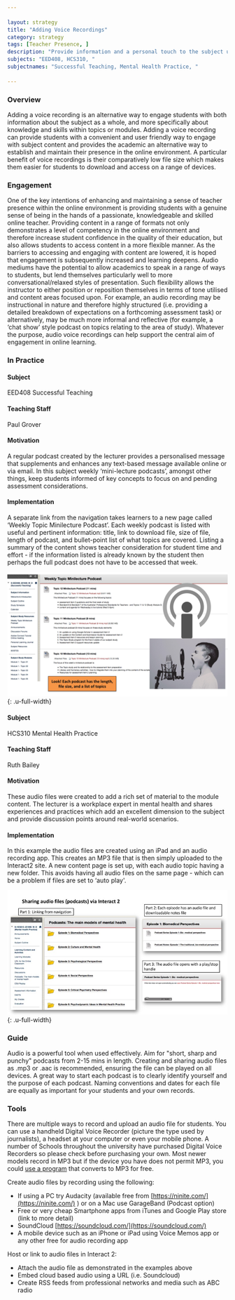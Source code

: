 ```yaml
---

layout: strategy
title: "Adding Voice Recordings"
category: strategy
tags: [Teacher Presence, ]
description: "Provide information and a personal touch to the subject using audio."
subjects: "EED408, HCS310, "
subjectnames: "Successful Teaching, Mental Health Practice, "

---
```


### Overview

Adding a voice recording is an alternative way to engage students with both information about the subject as a whole, and more specifically about knowledge and skills within topics or modules. Adding a voice recording can provide students with a convenient and user friendly way to engage with subject content and provides the academic an alternative way to establish and maintain their presence in the online environment. A particular benefit of voice recordings is their comparatively low file size which makes them easier for students to download and access on a range of devices.   

### Engagement

One of the key intentions of enhancing and maintaining a sense of teacher presence within the online environment is providing students with a genuine sense of being in the hands of a passionate, knowledgeable and skilled online teacher. Providing content in a range of formats not only demonstrates a level of competency in the online environment and therefore increase student confidence in the quality of their education, but also allows students to access content in a more flexible manner. As the barriers to accessing and engaging with content are lowered, it is hoped that engagement is subsequently increased and learning deepens. Audio mediums have the potential to allow academics to speak in a range of ways to students, but lend themselves particularly well to more conversational/relaxed styles of presentation. Such flexibility allows the instructor to either position or reposition themselves in terms of tone utilised and content areas focused upon. For example, an audio recording may be instructional in nature and therefore highly structured (i.e. providing a detailed breakdown of expectations on a forthcoming assessment task) or alternatively, may be much more informal and reflective (for example, a ‘chat show’ style podcast on topics relating to the area of study). Whatever the purpose, audio voice recordings can help support the central aim of engagement in online learning.  

### In Practice
<div class="u-release practice" >

<div class="practice-item">
<div class="practice-content" markdown="1">

#### Subject

EED408 Successful Teaching

#### Teaching Staff

Paul Grover

#### Motivation

A regular podcast created by the lecturer provides a personalised message that supplements and enhances any text-based message available online or via email. In this subject weekly ‘mini-lecture podcasts’, amongst other things, keep students informed of key concepts to focus on and pending assessment considerations.

#### Implementation

A separate link from the navigation takes learners to a new page called ‘Weekly Topic Minilecture Podcast’. Each weekly podcast is listed with useful and pertinent information: title, link to download file, size of file, length of podcast, and bullet-point list of what topics are covered. Listing a summary of the content shows teacher consideration for student time and effort - if the information listed is already known by the student then perhaps the full podcast does not have to be accessed that week.

![Screenshot of recordings in the subject site](../images/practices/Adding-Voice-Recordings-EED408.jpg){: .u-full-width}

</div>
</div>

<div class="practice-item">
<div class="practice-content" markdown="1">

#### Subject

HCS310 Mental Health Practice

#### Teaching Staff

Ruth Bailey

#### Motivation

These audio files were created to add a rich set of material to the module content. The lecturer is a workplace expert in mental health and shares experiences and practices which add an excellent dimension to the subject and provide discussion points around real-world scenarios.

#### Implementation

In this example the audio files are created using an iPad and an audio recording app. This creates an MP3 file that is then simply uploaded to the Interact2 site. A new content page is set up, with each audio topic having a new folder. This avoids having all audio files on the same page - which can be a problem if files are set to ‘auto play'.

![Screenshot explaining how to link and add MP3 files in Interact2 ](../images/practices/Adding-Voice-Recordings-HCS310.jpg){: .u-full-width}

</div>
</div>
</div>

### Guide

Audio is a powerful tool when used effectively. Aim for "short, sharp and punchy" podcasts from 2-15 mins in length. Creating and sharing audio files as .mp3 or .aac is recommended, ensuring the file can be played on all devices. A great way to start each podcast is to clearly identify yourself and the purpose of each podcast. Naming conventions and dates for each file are equally as important for your students and your own records.

### Tools

There are multiple ways to record and upload an audio file for students. You can use a handheld Digital Voice Recorder (picture the type used by journalists), a headset at your computer or even your mobile phone. A number of Schools throughout the university have purchased Digital Voice Recorders so please check before purchasing your own. Most newer models record in MP3 but if the device you have does not permit MP3, you could [use a program](https://cloudconvert.com/) that converts to MP3 for free.

Create audio files by recording using the following:

* If using a PC try Audacity (available free from [https://ninite.com/](https://ninite.com/) ) or on a Mac use GarageBand (Podcast option)
* Free or very cheap Smartphone apps from iTunes and Google Play store (link to more detail)
* SoundCloud [https://soundcloud.com/](https://soundcloud.com/)
* A mobile device such as an iPhone or iPad using Voice Memos app or any other free for audio recording app

Host or link to audio files in Interact 2:

* Attach the audio file as demonstrated in the examples above
* Embed cloud based audio using a URL (i.e. Soundcloud)
* Create RSS feeds from professional networks and media such as ABC radio

